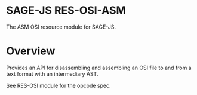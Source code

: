 # SAGE-JS RES-OSI-ASM

The ASM OSI resource module for SAGE-JS.


# Overview

Provides an API for disassembling and assembling an OSI file to and from a text format with an intermediary AST.

See RES-OSI module for the opcode spec.
